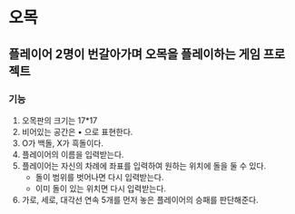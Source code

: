 # 오목

## 플레이어 2명이 번갈아가며 오목을 플레이하는 게임 프로젝트

### 기능
1. 오목판의 크기는 17*17
2. 비어있는 공간은 • 으로 표현한다.
3. O가 백돌, X가 흑돌이다.
4. 플레이어의 이름을 입력받는다.
5. 플레이어는 자신의 차례에 좌표를 입력하여 원하는 위치에 돌을 둘 수 있다.
    * 돌이 범위를 벗어나면 다시 입력받는다.
    * 이미 돌이 있는 위치면 다시 입력받는다.
6. 가로, 세로, 대각선 연속 5개를 먼저 놓은 플레이어의 승패를 판단해준다.
